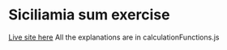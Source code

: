 # Siciliamia sum exercise
[Live site here](https://siciliamia-sum-exercise.vercel.app/)
All the explanations are in calculationFunctions.js
